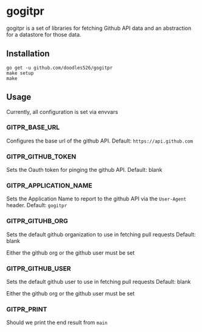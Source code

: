 # gogitpr

gogitpr is a set of libraries for fetching Github API data and an abstraction
for a datastore for those data.

## Installation

```
go get -u github.com/doodles526/gogitpr
make setup
make
```

## Usage

Currently, all configuration is set via envvars

### GITPR_BASE_URL

Configures the base url of the github API. Default: `https://api.github.com`

### GITPR_GITHUB_TOKEN

Sets the Oauth token for pinging the github API. Default: blank

### GITPR_APPLICATION_NAME

Sets the Application Name to report to the github API via the `User-Agent`
header. Default: `gogitpr`

### GITPR_GITUHB_ORG

Sets the default github organization to use in fetching pull requests Default:
blank

Either the github org or the github user must be set

### GITPR_GITHUB_USER

Sets the default github user to use in fetching pull requests Default: blank

Either the github org or the github user must be set

### GITPR_PRINT

Should we print the end result from `main`
